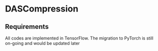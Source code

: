 # DASCompression

## Requirements
All codes are implemented in TensorFlow. The migration to PyTorch is still on-going and would be updated later
